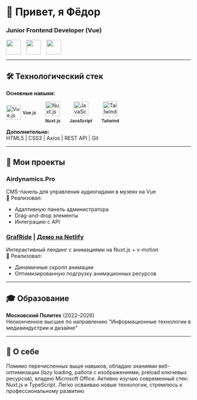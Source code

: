 # 👋 Привет, я Фёдор
### Junior Frontend Developer (Vue)

<div style="display: flex; gap: 15px;">
  <a href="https://t.me/ALFzza">
    <img src="https://cdn.simpleicons.org/telegram/26A5E4" width="40">
  </a>
  <a href="mailto:qiranem@gmail.com">
    <img src="https://cdn.simpleicons.org/gmail/EA4335" width="40">
  </a>
  <a href="https://github.com/ALFzz">
    <img src="https://cdn.simpleicons.org/github/fff" width="40">
  </a>
</div>

---

## 🛠️ Технологический стек
**Основные навыки:**  
<div style="display: flex; flex-direction: coloumn;  gap: 25px;">
  <div style="display: flex; flex-direction: coloumn; align-items: center; gap: 5px;">
    <img src="https://cdn.simpleicons.org/vuedotjs/4FC08D" width="40" alt="Vue.js">
    <span style="font-size: 12px; font-weight: 600;">Vue.js</span>
  </div>
  <div style="display: flex; flex-direction: column; align-items: center; gap: 5px;">
    <img src="https://cdn.simpleicons.org/nuxt/00DC82" width="40" alt="Nuxt.js">
    <span style="font-size: 12px; font-weight: 600;">Nuxt.js</span>
  </div>
  <div style="display: flex; flex-direction: column; align-items: center; gap: 5px;">
    <img src="https://cdn.simpleicons.org/javascript/F7DF1E" width="40" alt="JavaScript">
    <span style="font-size: 12px; font-weight: 600;">JavaScript</span>
  </div>
  <div style="display: flex; flex-direction: column; align-items: center; gap: 5px;">
    <img src="https://cdn.simpleicons.org/tailwindcss/06B6D4" width="40" alt="Tailwind CSS">
    <span style="font-size: 12px; font-weight: 600;">Tailwind</span>
  </div>
</div>

**Дополнительно:**  
HTML5 | CSS3 | Axios | REST API | Git

---

## 🚀 Мои проекты
### Airdynamics.Pro
CMS-панель для управления аудиогидами в музеях на Vue  
🔹 Реализовал:
- Адаптивную панель администратора
- Drag-and-drop элементы
- Интеграцию с API


### [GrafRide](https://github.com/ALFzz/grafride) | [Демо на Netlify](https://iridescent-cat-0bc2ab.netlify.app)
Интерактивный лендинг с анимациями на Nuxt.js + v-motion  
🔹 Реализовал:
- Динамичные скролл анимации
- Оптимизированную подгрузку анимационных ресурсов

---

## 🎓 Образование
**Московский Политех** (2022–2026)  
Неоконченное высшее по направлению "Информационные технологии в медиаиндустрии и дизайне"

---

## 🌟 О себе
Помимо перечисленных выше навыков, обладаю знаниями веб-оптимизации (lazy loading, работа с изображениями, preload ключевых ресурсов), владею Microsoft Office. Активно изучаю современный стек: Nuxt.js и TypeScript. Легко осваиваю новые технологии, стремлюсь к профессиональному развитию
